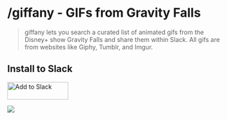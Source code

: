 # /giffany - GIFs from Gravity Falls

> giffany lets you search a curated list of animated gifs from the Disney+ show Gravity Falls and share them within Slack. All gifs are from websites like Giphy, Tumblr, and Imgur.

## Install to Slack

<a href="https://slack.com/oauth/authorize?scope=commands+chat%3Awrite%3Abot+chat%3Awrite%3Auser&client_id=70853985172.70858605152"><img alt="Add to Slack" height="40" width="139" src="https://platform.slack-edge.com/img/add_to_slack.png" srcset="https://platform.slack-edge.com/img/add_to_slack.png 1x, https://platform.slack-edge.com/img/add_to_slack@2x.png 2x" /></a>

![](https://media.giphy.com/media/l2Sq2QNLxODty5MFW/giphy.gif)
